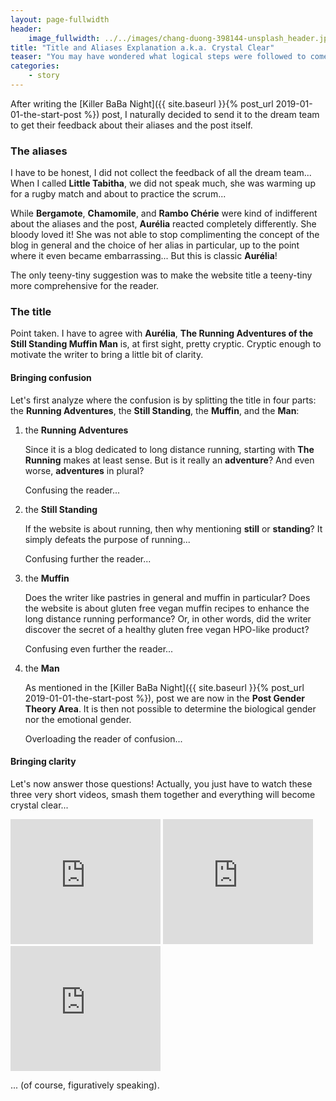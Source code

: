 ```yaml
---
layout: page-fullwidth
header:
    image_fullwidth: ../../images/chang-duong-398144-unsplash_header.jpg
title: "Title and Aliases Explanation a.k.a. Crystal Clear"
teaser: "You may have wondered what logical steps were followed to come up with this site title..."
categories:
    - story
---
```


After writing the [Killer BaBa Night]({{ site.baseurl }}{% post_url 2019-01-01-the-start-post %}) post, 
I naturally decided to send it to the dream team to get their feedback about their aliases and the post itself.

### The aliases

I have to be honest, I did not collect the feedback of all the dream team...
 When I called **Little Tabitha**, we did not speak much, she was warming up for a rugby match and about to practice the scrum...

While **Bergamote**, **Chamomile**, and **Rambo Chérie** were kind of indifferent 
about the aliases and the post, **Aurélia** reacted completely differently. She bloody loved it!
She was not able to stop complimenting the concept of the blog in general and the choice of her alias in particular, up to the point 
where it even became embarrassing... But this is classic **Aurélia**! 

The only teeny-tiny suggestion was to make the website title a teeny-tiny more comprehensive for the reader.

### The title

Point taken. I have to agree with **Aurélia**, **The Running Adventures of the Still Standing Muffin Man** is,
 at first sight, pretty cryptic. Cryptic enough to motivate the writer to bring a little bit of clarity.
 
#### Bringing confusion

Let's first analyze where the confusion is by splitting the title in four parts: 
the **Running Adventures**, the **Still Standing**, the **Muffin**, and the **Man**:
 
1. the **Running Adventures**
    
   Since it is a blog dedicated to long distance running, starting with **The Running** makes at least sense. 
   But is it really an **adventure**? And even worse, **adventures** in plural? 
   
   Confusing the reader...
    
2. the **Still Standing**
    
   If the website is about running, then why mentioning **still** or **standing**?
   It simply defeats the purpose of running... 
   
   Confusing further the reader...


3. the **Muffin**
    
   Does the writer like pastries in general and muffin in particular? 
    Does the website is about gluten free vegan muffin recipes to enhance the long distance running performance? 
    Or, in other words, did the writer discover the secret of a healthy gluten free vegan HPO-like product?
    
    Confusing even further the reader...

4. the **Man**

   As mentioned in the [Killer BaBa Night]({{ site.baseurl }}{% post_url 2019-01-01-the-start-post %}), post we are now in the **Post Gender Theory Area**. It is then not possible to determine 
    the biological gender nor the emotional gender. 
    
    Overloading the reader of confusion...

 
#### Bringing clarity
Let's now answer those questions! Actually, you just have to watch these three very short videos,
 smash them together and everything will become crystal clear...  



  <iframe width="240" height="200" src="https://www.youtube.com/embed/IFeUIJMwG4A" frameborder="0" allowfullscreen></iframe>

<iframe width="240" height="200" src="https://www.youtube.com/embed/NgzRea-9TuI" frameborder="0"  allowfullscreen></iframe>

<iframe width="240" height="200" src="https://www.youtube.com/embed/3taMwAEGBVc" frameborder="0" allowfullscreen></iframe>


... (of course, figuratively speaking).